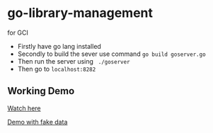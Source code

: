# go-library-management
for GCI

- Firstly have go lang installed
- Secondly to build the sever use command `go build goserver.go`
- Then run the server using ` ./goserver`
- Then go to `localhost:8282`
## Working Demo
[Watch here](https://streamable.com/c3zw1)

[Demo with fake data](https://streamable.com/798fh)
